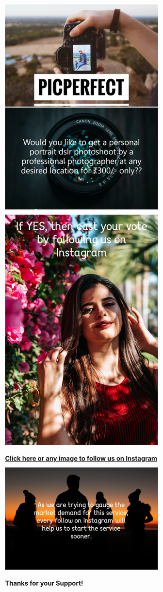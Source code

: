![Image of DSLR](/assets/main0.jpg)
![Image of DSLR](/assets/main1.JPG)

![Image of people](/assets/portrait3.jpg)
## [Click here or any image to follow us on Instagram](https://www.instagram.com/pic_perfect_7/?hl=en)

![Image of DSLR](/assets/main3.jpg)

##  Thanks for your Support! 
